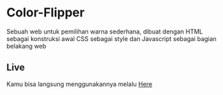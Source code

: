 # Color-Flipper

Sebuah web untuk pemilihan warna sederhana, dibuat dengan HTML sebagai konstruksi awal CSS sebagai style dan Javascript sebagai bagian belakang web

## Live

Kamu bisa langsung menggunakannya melalu [ Here ](https://arcturusss.github.io/color-picker/)
